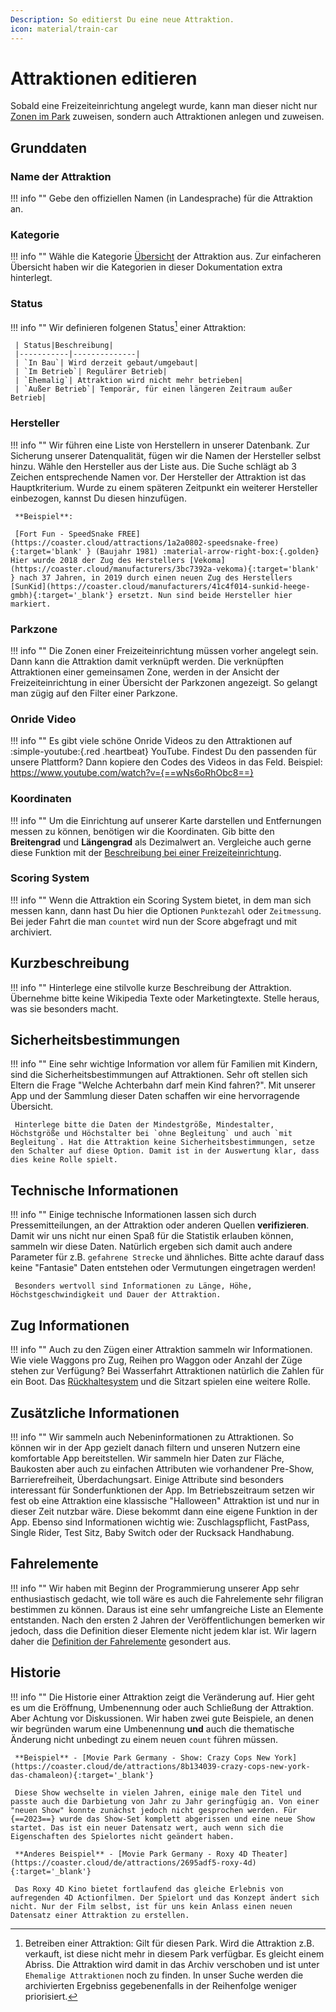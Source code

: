 ```yaml
---
Description: So editierst Du eine neue Attraktion.
icon: material/train-car
---
```


# Attraktionen editieren

Sobald eine Freizeiteinrichtung angelegt wurde, kann man dieser nicht nur [Zonen im Park](./park.md/#park-zonen) zuweisen, sondern auch Attraktionen anlegen und zuweisen.

## Grunddaten

### Name der Attraktion

!!! info ""
     Gebe den offiziellen Namen (in Landesprache) für die Attraktion an.

### Kategorie

!!! info ""
     Wähle die Kategorie [Übersicht](./categories.md) der Attraktion aus. Zur einfacheren Übersicht haben wir die Kategorien in dieser Dokumentation extra hinterlegt.

### Status

!!! info ""
     Wir definieren folgenen Status[^1] einer Attraktion:

     | Status|Beschreibung|
     |-----------|--------------|
     | `In Bau`| Wird derzeit gebaut/umgebaut|
     | `Im Betrieb`| Regulärer Betrieb|
     | `Ehemalig`| Attraktion wird nicht mehr betrieben|
     | `Außer Betrieb`| Temporär, für einen längeren Zeitraum außer Betrieb|

### Hersteller

!!! info ""
     Wir führen eine Liste von Herstellern in unserer Datenbank. Zur Sicherung unserer Datenqualität, fügen wir die Namen der Hersteller selbst hinzu. Wähle den Hersteller aus der Liste aus. Die Suche schlägt ab 3 Zeichen entsprechende Namen vor. Der Hersteller der Attraktion ist das Hauptkriterium. Wurde zu einem späteren Zeitpunkt ein weiterer Hersteller einbezogen, kannst Du diesen hinzufügen.

     **Beispiel**:
     
     [Fort Fun - SpeedSnake FREE](https://coaster.cloud/attractions/1a2a0802-speedsnake-free){:target='blank' } (Baujahr 1981) :material-arrow-right-box:{.golden} Hier wurde 2018 der Zug des Herstellers [Vekoma](https://coaster.cloud/manufacturers/3bc7392a-vekoma){:target='blank' } nach 37 Jahren, in 2019 durch einen neuen Zug des Herstellers [SunKid](https://coaster.cloud/manufacturers/41c4f014-sunkid-heege-gmbh){:target='_blank'} ersetzt. Nun sind beide Hersteller hier markiert.

### Parkzone

!!! info ""
     Die Zonen einer Freizeiteinrichtung müssen vorher angelegt sein. Dann kann die Attraktion damit verknüpft werden. Die verknüpften Attraktionen einer gemeinsamen Zone, werden in der Ansicht der Freizeiteinrichtung in einer Übersicht der Parkzonen angezeigt. So gelangt man zügig auf den Filter einer Parkzone.

### Onride Video

!!! info ""
     Es gibt viele schöne Onride Videos zu den Attraktionen auf :simple-youtube:{.red .heartbeat} YouTube. Findest Du den passenden für unsere Plattform? Dann kopiere den Codes des Videos in das Feld. Beispiel: https://www.youtube.com/watch?v={==wNs6oRhObc8==}

### Koordinaten

!!! info ""
     Um die Einrichtung auf unserer Karte darstellen und Entfernungen messen zu können, benötigen wir die Koordinaten. Gib bitte den **Breitengrad** und **Längengrad** als Dezimalwert an. Vergleiche auch gerne diese Funktion mit der [Beschreibung bei einer Freizeiteinrichtung](./park.md#koordinaten).

### Scoring System

!!! info ""
     Wenn die Attraktion ein Scoring System bietet, in dem man sich messen kann, dann hast Du hier die Optionen `Punktezahl` oder `Zeitmessung`. Bei jeder Fahrt die man `countet` wird nun der Score abgefragt und mit archiviert.

## Kurzbeschreibung

!!! info ""
     Hinterlege eine stilvolle kurze Beschreibung der Attraktion. Übernehme bitte keine Wikipedia Texte oder Marketingtexte. Stelle heraus, was sie besonders macht.

## Sicherheitsbestimmungen

!!! info ""
     Eine sehr wichtige Information vor allem für Familien mit Kindern, sind die Sicherheitsbestimmungen auf Attraktionen. Sehr oft stellen sich Eltern die Frage "Welche Achterbahn darf mein Kind fahren?". Mit unserer App und der Sammlung dieser Daten schaffen wir eine hervorragende Übersicht.

     Hinterlege bitte die Daten der Mindestgröße, Mindestalter, Höchstgröße und Höchstalter bei `ohne Begleitung` und auch `mit Begleitung`. Hat die Attraktion keine Sicherheitsbestimmungen, setze den Schalter auf diese Option. Damit ist in der Auswertung klar, dass dies keine Rolle spielt.

## Technische Informationen

!!! info ""
     Einige technische Informationen lassen sich durch Pressemitteilungen, an der Attraktion oder anderen Quellen **verifizieren**. Damit wir uns nicht nur einen Spaß für die Statistik erlauben können, sammeln wir diese Daten. Natürlich ergeben sich damit auch andere Parameter für z.B. `gefahrene Strecke` und ähnliches. Bitte achte darauf dass keine "Fantasie" Daten entstehen oder Vermutungen eingetragen werden!

     Besonders wertvoll sind Informationen zu Länge, Höhe, Höchstgeschwindigkeit und Dauer der Attraktion.

## Zug Informationen

!!! info ""
     Auch zu den Zügen einer Attraktion sammeln wir Informationen. Wie viele Waggons pro Zug, Reihen pro Waggon oder Anzahl der Züge stehen zur Verfügung? Bei Wasserfahrt Attraktionen natürlich die Zahlen für ein Boot. Das [Rückhaltesystem](../faq/restraint.md) und die Sitzart spielen eine weitere Rolle.

## Zusätzliche Informationen

!!! info ""
     Wir sammeln auch Nebeninformationen zu Attraktionen. So können wir in der App gezielt danach filtern und unseren Nutzern eine komfortable App bereitstellen. Wir sammeln hier Daten zur Fläche, Baukosten aber auch zu einfachen Attributen wie vorhandener Pre-Show, Barrierefreiheit, Überdachungsart. Einige Attribute sind besonders interessant für Sonderfunktionen der App. Im Betriebszeitraum setzen wir fest ob eine Attraktion eine klassische "Halloween" Attraktion ist und nur in dieser Zeit nutzbar wäre. Diese bekommt dann eine eigene Funktion in der App.
     Ebenso sind Informationen wichtig wie: Zuschlagspflicht, FastPass, Single Rider, Test Sitz, Baby Switch oder der Rucksack Handhabung.

## Fahrelemente

!!! info ""
     Wir haben mit Beginn der Programmierung unserer App sehr enthusiastisch gedacht, wie toll wäre es auch die Fahrelemente sehr filigran bestimmen zu können. Daraus ist eine sehr umfangreiche Liste an Elemente entstanden. Nach den ersten 2 Jahren der Veröffentlichungen bemerken wir jedoch, dass die Definition dieser Elemente nicht jedem klar ist. Wir lagern daher die [Definition der Fahrelemente](../faq/elements.md) gesondert aus.

## Historie

!!! info ""
     Die Historie einer Attraktion zeigt die Veränderung auf. Hier geht es um die Eröffnung, Umbenennung oder auch Schließung der Attraktion. Aber Achtung vor Diskussionen. Wir haben zwei gute Beispiele, an denen wir begründen warum eine Umbenennung **und** auch die thematische Änderung nicht unbedingt zu einem neuen `count` führen müssen.

     **Beispiel** - [Movie Park Germany - Show: Crazy Cops New York](https://coaster.cloud/de/attractions/8b134039-crazy-cops-new-york-das-chamaleon){:target='_blank'}
    
     Diese Show wechselte in vielen Jahren, einige male den Titel und passte auch die Darbietung von Jahr zu Jahr geringfügig an. Von einer "neuen Show" konnte zunächst jedoch nicht gesprochen werden. Für {==2023==} wurde das Show-Set komplett abgerissen und eine neue Show startet. Das ist ein neuer Datensatz wert, auch wenn sich die Eigenschaften des Spielortes nicht geändert haben.

     **Anderes Beispiel** - [Movie Park Germany - Roxy 4D Theater](https://coaster.cloud/de/attractions/2695adf5-roxy-4d){:target='_blank'}
     
     Das Roxy 4D Kino bietet fortlaufend das gleiche Erlebnis von aufregenden 4D Actionfilmen. Der Spielort und das Konzept ändert sich nicht. Nur der Film selbst, ist für uns kein Anlass einen neuen Datensatz einer Attraktion zu erstellen.

[^1]: Betreiben einer Attraktion: Gilt für diesen Park. Wird die Attraktion z.B. verkauft, ist diese nicht mehr in diesem Park verfügbar. Es gleicht einem Abriss. Die Attraktion wird damit in das Archiv verschoben und ist unter `Ehemalige Attraktionen` noch zu finden. In unser Suche werden die archivierten Ergebniss gegebenenfalls in der Reihenfolge weniger priorisiert.
